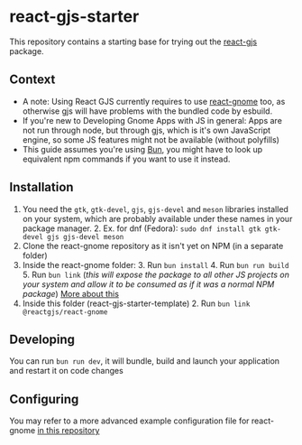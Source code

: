 # react-gjs-starter

This repository contains a starting base for trying out the [react-gjs](https://github.com/react-gjs/renderer) package.

## Context
* A note: Using React GJS currently requires to use [react-gnome](https://github.com/react-gjs/react-gnome) too, as otherwise gjs will have problems with the bundled code by esbuild.
* If you're new to Developing Gnome Apps with JS in general: Apps are not run through node, but through gjs, which is it's own JavaScript engine, so some JS features might not be available (without polyfills)
* This guide assumes you're using [Bun](https://bun.sh/), you might have to look up equivalent npm commands if you want to use it instead.

## Installation
1. You need the `gtk`, `gtk-devel`, `gjs`, `gjs-devel` and `meson` libraries installed on your system, which are probably available under these names in your package manager.
   2. Ex. for dnf (Fedora): `sudo dnf install gtk gtk-devel gjs gjs-devel meson`
1. Clone the react-gnome repository as it isn't yet on NPM (in a separate folder)
2. Inside the react-gnome folder:
   3. Run `bun install`
   4. Run `bun run build`
   5. Run `bun link` (_this will expose the package to all other JS projects on your system and allow it to be consumed as if it was a normal NPM package_) [More about this](https://bun.sh/docs/cli/link)
1. Inside this folder (react-gjs-starter-template)
   2. Run `bun link @reactgjs/react-gnome`

## Developing
You can run `bun run dev`, it will bundle, build and launch your application and restart it on code changes

## Configuring
You may refer to a more advanced example configuration file for react-gnome [in this repository](https://github.com/ncpa0cpl/untitled-slack-client/blob/master/react-gnome.config.mjs)